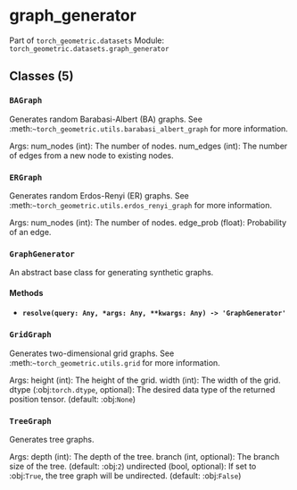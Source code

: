# graph_generator

Part of `torch_geometric.datasets`
Module: `torch_geometric.datasets.graph_generator`

## Classes (5)

### `BAGraph`

Generates random Barabasi-Albert (BA) graphs.
See :meth:`~torch_geometric.utils.barabasi_albert_graph` for more
information.

Args:
    num_nodes (int): The number of nodes.
    num_edges (int): The number of edges from a new node to existing nodes.

### `ERGraph`

Generates random Erdos-Renyi (ER) graphs.
See :meth:`~torch_geometric.utils.erdos_renyi_graph` for more information.

Args:
    num_nodes (int): The number of nodes.
    edge_prob (float): Probability of an edge.

### `GraphGenerator`

An abstract base class for generating synthetic graphs.

#### Methods

- **`resolve(query: Any, *args: Any, **kwargs: Any) -> 'GraphGenerator'`**

### `GridGraph`

Generates two-dimensional grid graphs.
See :meth:`~torch_geometric.utils.grid` for more information.

Args:
    height (int): The height of the grid.
    width (int): The width of the grid.
    dtype (:obj:`torch.dtype`, optional): The desired data type of the
        returned position tensor. (default: :obj:`None`)

### `TreeGraph`

Generates tree graphs.

Args:
    depth (int): The depth of the tree.
    branch (int, optional): The branch size of the tree.
        (default: :obj:`2`)
    undirected (bool, optional): If set to :obj:`True`, the tree graph will
        be undirected. (default: :obj:`False`)
